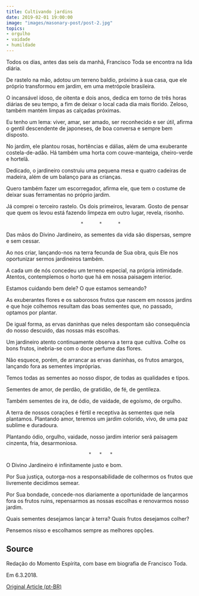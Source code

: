 ```yaml
---
title: Cultivando jardins
date: 2019-02-01 19:00:00
image: "images/masonary-post/post-2.jpg"
topics: 
- orgulho
- vaidade
- humildade
---
```


Todos os dias, antes das seis da manhã, Francisco Toda se encontra na lida
diária.

De rastelo na mão, adotou um terreno baldio, próximo à sua casa, que ele
próprio transformou em jardim, em uma metrópole brasileira.

O incansável idoso, de oitenta e dois anos, dedica em torno de três horas
diárias de seu tempo, a fim de deixar o local cada dia mais florido. Zeloso,
também mantém limpas as calçadas próximas.

Eu tenho um lema: viver, amar, ser amado, ser reconhecido e ser útil, afirma o
gentil descendente de japoneses, de boa conversa e sempre bem disposto.

No jardim, ele plantou rosas, hortências e dálias, além de uma exuberante
costela-de-adão. Há também uma horta com couve-manteiga, cheiro-verde e
hortelã.

Dedicado, o jardineiro construiu uma pequena mesa e quatro cadeiras de madeira,
além de um balanço para as crianças.

­Quero também fazer um escorregador, afirma ele, que tem o costume de deixar
suas ferramentas no próprio jardim.

Já comprei o terceiro rastelo. Os dois primeiros, levaram. Gosto de pensar que
quem os levou está fazendo limpeza em outro lugar, revela, risonho.

                                *      *      *

Das mãos do Divino Jardineiro, as sementes da vida são dispersas, sempre e sem
cessar.

Ao nos criar, lançando-nos na terra fecunda de Sua obra, quis Ele nos
oportunizar sermos jardineiros também.

A cada um de nós concedeu um terreno especial, na própria intimidade. Atentos,
contemplemos o horto que há em nossa paisagem interior.

Estamos cuidando bem dele? O que estamos semeando?

As exuberantes flores e os saborosos frutos que nascem em nossos jardins e que
hoje colhemos resultam das boas sementes que, no passado, optamos por plantar.

De igual forma, as ervas daninhas que neles despontam são consequência do nosso
descuido, das nossas más escolhas.

Um jardineiro atento continuamente observa a terra que cultiva. Colhe os bons
frutos, inebria-se com o doce perfume das flores.

Não esquece, porém, de arrancar as ervas daninhas, os frutos amargos, lançando
fora as sementes impróprias.

Temos todas as sementes ao nosso dispor, de todas as qualidades e tipos.

Sementes de amor, de perdão, de gratidão, de fé, de gentileza.

Também sementes de ira, de ódio, de vaidade, de egoísmo, de orgulho.

A terra de nossos corações é fértil e receptiva às sementes que nela plantamos.
Plantando amor, teremos um jardim colorido, vivo, de uma paz sublime e
duradoura.

Plantando ódio, orgulho, vaidade, nosso jardim interior será paisagem cinzenta,
fria, desarmoniosa.

                                   *   *   *

O Divino Jardineiro é infinitamente justo e bom.

Por Sua justiça, outorga-nos a responsabilidade de colhermos os frutos que
livremente decidimos semear.

Por Sua bondade, concede-nos diariamente a oportunidade de lançarmos fora os
frutos ruins, repensarmos as nossas escolhas e renovarmos nosso jardim.

Quais sementes desejamos lançar à terra? Quais frutos desejamos colher?

Pensemos nisso e escolhamos sempre as melhores opções.

## Source
Redação do Momento Espírita, com
base em biografia de Francisco Toda.

Em 6.3.2018. 


[Original Article (pt-BR)](http://momento.com.br/pt/ler_texto.php?id=5362)
